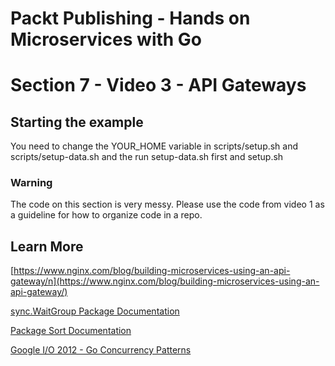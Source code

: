 # Packt Publishing - Hands on Microservices with Go
# Section 7 - Video 3 - API Gateways

## Starting the example
You need to change the YOUR_HOME variable in scripts/setup.sh and scripts/setup-data.sh and the run setup-data.sh first and setup.sh

### Warning

The code on this section is very messy. Please use the code from video 1 as a guideline for how to organize code in a repo.

## Learn More

[https://www.nginx.com/blog/building-microservices-using-an-api-gateway/n](https://www.nginx.com/blog/building-microservices-using-an-api-gateway/)

[sync.WaitGroup Package Documentation](https://golang.org/pkg/sync/#WaitGroup)

[Package Sort Documentation](https://golang.org/pkg/sort/)

[Google I/O 2012 - Go Concurrency Patterns](https://www.youtube.com/watch?v=f6kdp27TYZs)

